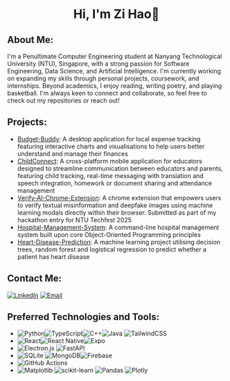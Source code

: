 <h1 align="center">Hi, I'm Zi Hao👋</h1>

## About Me:
I'm a Penultimate Computer Engineering student at Nanyang Technological University (NTU), Singapore, with a strong passion for Software Engineering, Data Science, and Artificial Intelligence. I'm currently working on expanding my skills through personal projects, coursework, and internships. Beyond academics, I enjoy reading, writing poetry, and playing basketball. I'm always keen to connect and collaborate, so feel free to check out my repositories or reach out!


## Projects:
- [Budget-Buddy](https://github.com/27July/budget-buddy): A desktop application for local expense tracking featuring interactive charts and visualisations to help users better understand and manage their finances
- [ChildConnect](https://github.com/27July/ChildConnect): A cross-platform mobile application for educators designed to streamline communication between educators and parents, featuring child tracking, real-time messaging with translation and speech integration, homework or document sharing and attendance management 
- [Verify-AI-Chrome-Extension](https://github.com/27July/Verify-AI-Chrome-Extension): A chrome extension that empowers users to verify textual misinformation and deepfake images using machine learning modals directly within their browser. Submitted as part of my hackathon entry for NTU Techfest 2025
- [Hospital-Management-System](https://github.com/27July/SC2002-Hospital-Management-System): A command-line hospital management system built upon core Object-Oriented Programming principles
- [Heart-Disease-Prediction](https://github.com/27July/SC1015-Heart-Disease-Prediction): A machine learning project utilising decision trees, random forest and logistical regression to predict whether a patient has heart disease

## Contact Me:
[![LinkedIn](https://img.shields.io/badge/LinkedIn-%230077B5.svg?logo=linkedin&logoColor=white)](https://www.linkedin.com/in/wee-zi-hao) 
[![Email](https://img.shields.io/badge/Email-D14836?logo=gmail&logoColor=white)](mailto:weezihao@gmail.com)

## Preferred Technologies and Tools:
- ![Python](https://img.shields.io/badge/python-3670A0?style=plastic&logo=python&logoColor=ffdd54)![TypeScript](https://img.shields.io/badge/typescript-%23007ACC.svg?style=plastic&logo=typescript&logoColor=white)![C++](https://img.shields.io/badge/c++-%2300599C.svg?style=plastic&logo=c%2B%2B&logoColor=white)![Java](https://img.shields.io/badge/java-%23ED8B00.svg?style=plastic&logo=openjdk&logoColor=white) ![TailwindCSS](https://img.shields.io/badge/tailwindcss-%2338B2AC.svg?style=plastic&logo=tailwind-css&logoColor=white)
- ![React](https://img.shields.io/badge/react-%2320232a.svg?style=plastic&logo=react&logoColor=%2361DAFB)![React Native](https://img.shields.io/badge/react_native-%2320232a.svg?style=plastic&logo=react&logoColor=%2361DAFB)![Expo](https://img.shields.io/badge/expo-1C1E24?style=plastic&logo=expo&logoColor=#D04A37)
- ![Electron.js](https://img.shields.io/badge/Electron-191970?style=plastic&logo=Electron&logoColor=white) ![FastAPI](https://img.shields.io/badge/FastAPI-005571?style=plastic&logo=fastapi)
- ![SQLite](https://img.shields.io/badge/sqlite-%2307405e.svg?style=plastic&logo=sqlite&logoColor=white) ![MongoDB](https://img.shields.io/badge/MongoDB-%234ea94b.svg?style=plastic&logo=mongodb&logoColor=white)![Firebase](https://img.shields.io/badge/Firebase-FFCA28?style=plastic&logo=firebase&logoColor=black)
- ![GitHub Actions](https://img.shields.io/badge/github%20actions-%232671E5.svg?style=plastic&logo=githubactions&logoColor=white)
- ![Matplotlib](https://img.shields.io/badge/Matplotlib-%23ffffff.svg?style=plastic&logo=Matplotlib&logoColor=black) ![scikit-learn](https://img.shields.io/badge/scikit--learn-%23F7931E.svg?style=plastic&logo=scikit-learn&logoColor=white) ![Pandas](https://img.shields.io/badge/pandas-%23150458.svg?style=plastic&logo=pandas&logoColor=white) ![Plotly](https://img.shields.io/badge/Plotly-%233F4F75.svg?style=plastic&logo=plotly&logoColor=white) 
